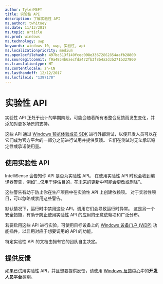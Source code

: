 ```yaml
---
author: TylerMSFT
title: 实验性 API
description: 了解实验性 API
ms.author: twhitney
ms.date: 11/13/2017
ms.topic: article
ms.prod: windows
ms.technology: uwp
keywords: windows 10, uwp, 实验性, api
ms.localizationpriority: medium
ms.openlocfilehash: 497bc513f140fcec098e33672862854aafb28800
ms.sourcegitcommit: f9a4854b6aecfda472fb3f8b4a2d3b271b327800
ms.translationtype: HT
ms.contentlocale: zh-CN
ms.lasthandoff: 12/12/2017
ms.locfileid: "1397170"
---
```

# <a name="experimental-apis"></a>实验性 API

实验性 API 正处于设计的早期阶段，可能会随着所有者整合反馈而发生变化，并添加对更多场景的支持。

这些 API 通过 [Windows 预览体验成员 SDK](https://www.microsoft.com/en-us/software-download/windowsinsiderpreviewSDK) 进行外部测试，以便开发人员可以在它们成为官方平台的一部分之前进行试用并提供反馈。 它们在测试时无法承诺稳定性或承诺使用量。

## <a name="consuming-experimental-apis"></a>使用实验性 API
IntelliSense 会告知你 API 是否为实验性 API。 在使用实验性 API 时也会收到编译器警告，例如“...仅用于评估目的，在未来的更新中可能会更改或删除”。

这些警告有助于防止你在生产项目中在实验性 API 上创建依赖项。 对于实验性项目，可以忽略或禁用这些警告。

默认情况下，运行时中禁用这些 API，调用它们会导致运行时异常。 这是另一个安全措施，有助于防止使用实验性 API 的应用的无意依赖项和广泛分布。

若要启用这些 API 进行实验，可使用目标设备上的 [Windows 设备门户 (WDP)](https://docs.microsoft.com/en-us/windows/uwp/debug-test-perf/device-portal) 功能插件，以启用对应于想要调用的 API 的功能。

特定实验性 API 的文档由拥有它的团队自主决定。

## <a name="providing-feedback"></a>提供反馈

如果已试用实验性 API，并且想要提供反馈，请使用 [Windows 反馈中心](https://support.microsoft.com/en-us/help/4021566/windows-10-send-feedback-to-microsoft-with-feedback-hub-app)中的**开发人员平台**类别。